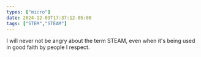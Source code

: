 ```yaml
---
types: ["micro"]
date: 2024-12-09T17:37:12-05:00
tags: ["STEM","STEAM"]
---
```

I will never not be angry about the term STEAM, even when it's being used in good faith by people I respect.
